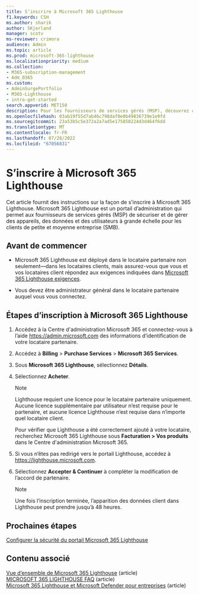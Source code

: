```yaml
---
title: S’inscrire à Microsoft 365 Lighthouse
f1.keywords: CSH
ms.author: sharik
author: SKjerland
manager: scotv
ms-reviewer: crimora
audience: Admin
ms.topic: article
ms.prod: microsoft-365-lighthouse
ms.localizationpriority: medium
ms.collection:
- M365-subscription-management
- Adm_O365
ms.custom:
- AdminSurgePortfolio
- M365-Lighthouse
- intro-get-started
search.appverid: MET150
description: Pour les fournisseurs de services gérés (MSP), découvrez comment vous inscrire à Microsoft 365 Lighthouse.
ms.openlocfilehash: 03ab19f55d7ab46c798daf0e0b49836739e1e9fd
ms.sourcegitcommit: 23a53b5c5e372a2a7ad5e175850224d3d464f6dd
ms.translationtype: MT
ms.contentlocale: fr-FR
ms.lasthandoff: 07/28/2022
ms.locfileid: "67056831"
---
```

# <a name="sign-up-for-microsoft-365-lighthouse"></a>S’inscrire à Microsoft 365 Lighthouse

Cet article fournit des instructions sur la façon de s’inscrire à Microsoft 365 Lighthouse. Microsoft 365 Lighthouse est un portail d’administration qui permet aux fournisseurs de services gérés (MSP) de sécuriser et de gérer des appareils, des données et des utilisateurs à grande échelle pour les clients de petite et moyenne entreprise (SMB). 

## <a name="before-you-begin"></a>Avant de commencer

- Microsoft 365 Lighthouse est déployé dans le locataire partenaire non seulement&mdash;dans les locataires clients, mais assurez-vous que vous et vos locataires client répondez aux exigences indiquées dans [Microsoft 365 Lighthouse exigences](m365-lighthouse-requirements.md).

- Vous devez être administrateur général dans le locataire partenaire auquel vous vous connectez.

## <a name="steps-to-sign-up-for-microsoft-365-lighthouse"></a>Étapes d’inscription à Microsoft 365 Lighthouse

1. Accédez à la Centre d'administration Microsoft 365 et connectez-vous à l’aide <a href="https://go.microsoft.com/fwlink/p/?linkid=2024339" target="_blank">https://admin.microsoft.com</a> des informations d’identification de votre locataire partenaire. 

2. Accédez à **Billing** > **Purchase Services** > **Microsoft 365 Services**.
   
3. Sous **Microsoft 365 Lighthouse**, sélectionnez **Détails**. 

4. Sélectionnez **Acheter**.

    > [!NOTE]
    > Lighthouse requiert une licence pour le locataire partenaire uniquement. Aucune licence supplémentaire par utilisateur n’est requise pour le partenaire, et aucune licence Lighthouse n’est requise dans n’importe quel locataire client. 

    Pour vérifier que Lighthouse a été correctement ajouté à votre locataire, recherchez Microsoft 365 Lighthouse sous **Facturation > Vos produits** dans le Centre d'administration Microsoft 365.

5. Si vous n’êtes pas redirigé vers le portail Lighthouse, accédez à <a href="https://go.microsoft.com/fwlink/p/?linkid=2168110" target="_blank">https://lighthouse.microsoft.com</a>.

6. Sélectionnez **Accepter & Continuer** à compléter la modification de l’accord de partenaire.

    > [!NOTE]
    > Une fois l’inscription terminée, l’apparition des données client dans Lighthouse peut prendre jusqu’à 48 heures.

## <a name="next-steps"></a>Prochaines étapes

[Configurer la sécurité du portail Microsoft 365 Lighthouse](m365-lighthouse-configure-portal-security.md) 

## <a name="related-content"></a>Contenu associé

[Vue d’ensemble de Microsoft 365 Lighthouse](m365-lighthouse-overview.md) (article)   
[MICROSOFT 365 LIGHTHOUSE FAQ](m365-lighthouse-faq.yml) (article)   
[Microsoft 365 Lighthouse et Microsoft Defender pour entreprises](../security/defender-business/mdb-lighthouse-integration.md) (article)
